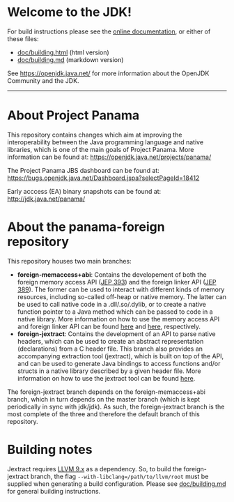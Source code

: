 # Welcome to the JDK!

For build instructions please see the
[online documentation](https://openjdk.java.net/groups/build/doc/building.html),
or either of these files:

- [doc/building.html](doc/building.html) (html version)
- [doc/building.md](doc/building.md) (markdown version)

See <https://openjdk.java.net/> for more information about
the OpenJDK Community and the JDK.

---
About Project Panama
===================
This repository contains changes which aim at improving the interoperability between the Java programming language and native libraries, which is one of the main goals of Project Panama. More information can be found at: https://openjdk.java.net/projects/panama/

The Project Panama JBS dashboard can be found at: https://bugs.openjdk.java.net/Dashboard.jspa?selectPageId=18412

Early acccess (EA) binary snapshots can be found at: http://jdk.java.net/panama/

About the panama-foreign repository
===================
This repository houses two main branches:
- **foreign-memaccess+abi**: Contains the developement of both the foreign memory access API ([JEP 393](https://openjdk.java.net/jeps/393)) and the foreign linker API ([JEP 389](https://openjdk.java.net/jeps/389)). The former can be used to interact with different kinds of memory resources, including so-called off-heap or native memory. The latter can be used to call native code in a .dll/.so/.dylib, or to create a native function pointer to a Java method which can be passed to code in a native library. More information on how to use the memory access API and foreign linker API can be found [here](doc/panama_ffi.md) and [here](doc/panama_memaccess.md), respectively.
- **foreign-jextract**: Contains the development of an API to parse native headers, which can be used to create an abstract representation (declarations) from a C header file. This branch also provides an accompanying extraction tool (jextract), which is built on top of the API, and can be used to generate Java bindings to access functions and/or structs in a native library described by a given header file. More information on how to use the jextract tool can be found [here](doc/panama_jextract.md).

The foreign-jextract branch depends on the foreign-memaccess+abi branch, which in turn depends on the master branch (which is kept periodically in sync with jdk/jdk). As such, the foreign-jextract branch is the most complete of the three and therefore the default branch of this repository.

Building notes
===================
Jextract requires [LLVM 9.x](https://releases.llvm.org/download.html) as a dependency. So, to build the foreign-jextract branch, the flag `--with-libclang=/path/to/llvm/root` must be supplied when generating a build configuration. Please see [doc/building.md](doc/building.md) for general building instructions.
